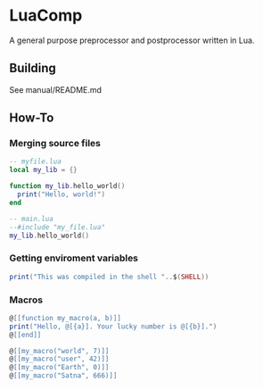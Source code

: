 # LuaComp
A general purpose preprocessor and postprocessor written in Lua.

## Building
See manual/README.md

## How-To

### Merging source files
```lua
-- myfile.lua
local my_lib = {}

function my_lib.hello_world()
  print("Hello, world!")
end
```

```lua
-- main.lua
--#include "my_file.lua"
my_lib.hello_world()
```

### Getting enviroment variables
```lua
print("This was compiled in the shell "..$(SHELL))
```

### Macros
```lua
@[[function my_macro(a, b)]]
print("Hello, @[{a}]. Your lucky number is @[{b}].")
@[[end]]

@[[my_macro("world", 7)]]
@[[my_macro("user", 42)]]
@[[my_macro("Earth", 0)]]
@[[my_macro("Satna", 666)]]
```
